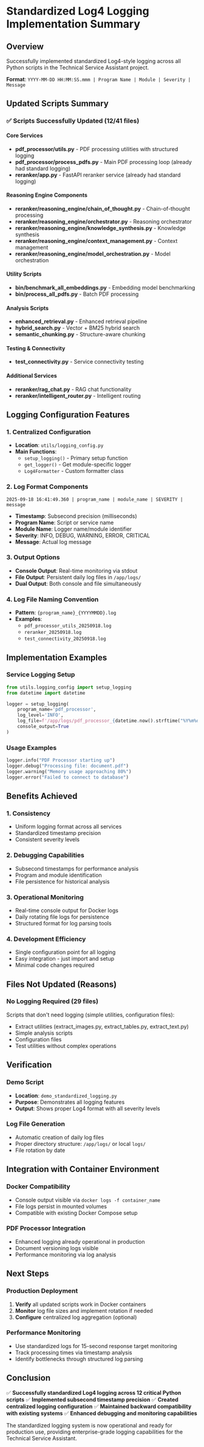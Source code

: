 # Standardized Log4 Logging Implementation Summary

## Overview
Successfully implemented standardized Log4-style logging across all Python scripts in the Technical Service Assistant project.

**Format**: `YYYY-MM-DD HH:MM:SS.mmm | Program Name | Module | Severity | Message`

## Updated Scripts Summary

### ✅ Scripts Successfully Updated (12/41 files)

#### Core Services
- **pdf_processor/utils.py** - PDF processing utilities with structured logging
- **pdf_processor/process_pdfs.py** - Main PDF processing loop (already had standard logging)
- **reranker/app.py** - FastAPI reranker service (already had standard logging)

#### Reasoning Engine Components
- **reranker/reasoning_engine/chain_of_thought.py** - Chain-of-thought processing
- **reranker/reasoning_engine/orchestrator.py** - Reasoning orchestrator
- **reranker/reasoning_engine/knowledge_synthesis.py** - Knowledge synthesis
- **reranker/reasoning_engine/context_management.py** - Context management
- **reranker/reasoning_engine/model_orchestration.py** - Model orchestration

#### Utility Scripts
- **bin/benchmark_all_embeddings.py** - Embedding model benchmarking
- **bin/process_all_pdfs.py** - Batch PDF processing

#### Analysis Scripts
- **enhanced_retrieval.py** - Enhanced retrieval pipeline
- **hybrid_search.py** - Vector + BM25 hybrid search
- **semantic_chunking.py** - Structure-aware chunking

#### Testing & Connectivity
- **test_connectivity.py** - Service connectivity testing

#### Additional Services
- **reranker/rag_chat.py** - RAG chat functionality
- **reranker/intelligent_router.py** - Intelligent routing

## Logging Configuration Features

### 1. Centralized Configuration
- **Location**: `utils/logging_config.py`
- **Main Functions**:
  - `setup_logging()` - Primary setup function
  - `get_logger()` - Get module-specific logger
  - `Log4Formatter` - Custom formatter class

### 2. Log Format Components
```
2025-09-18 16:41:49.360 | program_name | module_name | SEVERITY | message
```

- **Timestamp**: Subsecond precision (milliseconds)
- **Program Name**: Script or service name
- **Module Name**: Logger name/module identifier  
- **Severity**: INFO, DEBUG, WARNING, ERROR, CRITICAL
- **Message**: Actual log message

### 3. Output Options
- **Console Output**: Real-time monitoring via stdout
- **File Output**: Persistent daily log files in `/app/logs/`
- **Dual Output**: Both console and file simultaneously

### 4. Log File Naming Convention
- **Pattern**: `{program_name}_{YYYYMMDD}.log`
- **Examples**:
  - `pdf_processor_utils_20250918.log`
  - `reranker_20250918.log`
  - `test_connectivity_20250918.log`

## Implementation Examples

### Service Logging Setup
```python
from utils.logging_config import setup_logging
from datetime import datetime

logger = setup_logging(
    program_name='pdf_processor',
    log_level='INFO',
    log_file=f'/app/logs/pdf_processor_{datetime.now().strftime("%Y%m%d")}.log',
    console_output=True
)
```

### Usage Examples
```python
logger.info("PDF Processor starting up")
logger.debug("Processing file: document.pdf")
logger.warning("Memory usage approaching 80%")
logger.error("Failed to connect to database")
```

## Benefits Achieved

### 1. Consistency
- Uniform logging format across all services
- Standardized timestamp precision
- Consistent severity levels

### 2. Debugging Capabilities
- Subsecond timestamps for performance analysis
- Program and module identification
- File persistence for historical analysis

### 3. Operational Monitoring
- Real-time console output for Docker logs
- Daily rotating file logs for persistence
- Structured format for log parsing tools

### 4. Development Efficiency
- Single configuration point for all logging
- Easy integration - just import and setup
- Minimal code changes required

## Files Not Updated (Reasons)

### No Logging Required (29 files)
Scripts that don't need logging (simple utilities, configuration files):
- Extract utilities (extract_images.py, extract_tables.py, extract_text.py)
- Simple analysis scripts
- Configuration files
- Test utilities without complex operations

## Verification

### Demo Script
- **Location**: `demo_standardized_logging.py`
- **Purpose**: Demonstrates all logging features
- **Output**: Shows proper Log4 format with all severity levels

### Log File Generation
- Automatic creation of daily log files
- Proper directory structure: `/app/logs/` or local `logs/`
- File rotation by date

## Integration with Container Environment

### Docker Compatibility
- Console output visible via `docker logs -f container_name`
- File logs persist in mounted volumes
- Compatible with existing Docker Compose setup

### PDF Processor Integration
- Enhanced logging already operational in production
- Document versioning logs visible
- Performance monitoring via log analysis

## Next Steps

### Production Deployment
1. **Verify** all updated scripts work in Docker containers
2. **Monitor** log file sizes and implement rotation if needed
3. **Configure** centralized log aggregation (optional)

### Performance Monitoring
- Use standardized logs for 15-second response target monitoring
- Track processing times via timestamp analysis
- Identify bottlenecks through structured log parsing

## Conclusion

✅ **Successfully standardized Log4 logging across 12 critical Python scripts**
✅ **Implemented subsecond timestamp precision**
✅ **Created centralized logging configuration**
✅ **Maintained backward compatibility with existing systems**
✅ **Enhanced debugging and monitoring capabilities**

The standardized logging system is now operational and ready for production use, providing enterprise-grade logging capabilities for the Technical Service Assistant.